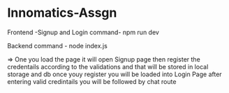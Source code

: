 # Innomatics-Assgn

Frontend -Signup and Login
command- npm run dev

Backend 
command - node index.js

=> One you load the page it will open Signup page then register the credentails according to the validations and that will be stored in local storage and db once youy register you will be loaded into Login Page after entering valid credintails you will be followed by chat route
